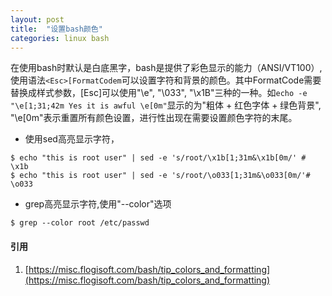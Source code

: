 ```yaml
---
layout: post
title:  "设置bash颜色"
categories: linux bash
---
```


在使用bash时默认是白底黑字，bash是提供了彩色显示的能力（ANSI/VT100）, 使用语法`<Esc>[FormatCodem`可以设置字符和背景的颜色。其中FormatCode需要替换成样式参数，[Esc]可以使用"\e", "\033", "\x1B"三种的一种。如`echo -e "\e[1;31;42m Yes it is awful \e[0m"`显示的为"粗体 + 红色字体 + 绿色背景", "\e[0m"表示重置所有颜色设置，进行性出现在需要设置颜色字符的末尾。


- 使用sed高亮显示字符，
```
$ echo "this is root user" | sed -e 's/root/\x1b[1;31m&\x1b[0m/' # \x1b
$ echo "this is root user" | sed -e 's/root/\o033[1;31m&\o033[0m/'# \o033
```

- grep高亮显示字符,使用"--color"选项
```
$ grep --color root /etc/passwd
```


#### 引用
1. [https://misc.flogisoft.com/bash/tip_colors_and_formatting](https://misc.flogisoft.com/bash/tip_colors_and_formatting)
